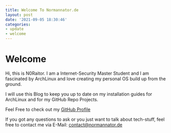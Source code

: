```yaml
---
title: Welcome To Normannator.de
layout: post
date: '2021-09-05 18:30:46'
categories:
- update
- welcome
---
```


# Welcome
Hi, this is N0Raitor. I am a Internet-Security Master Student and I am fascinated by ArchLinux and love creating my personal OS build up from the ground.

I will use this Blog to keep you up to date on my installation guides for ArchLinux and for my GitHub Repo Projects.

Feel Free to check out my [GitHub Profile](https://github.com/normannator)

If you got any questions to ask or you just want to talk about tech-stuff, feel free to contact me via E-Mail: contact@normannator.de
